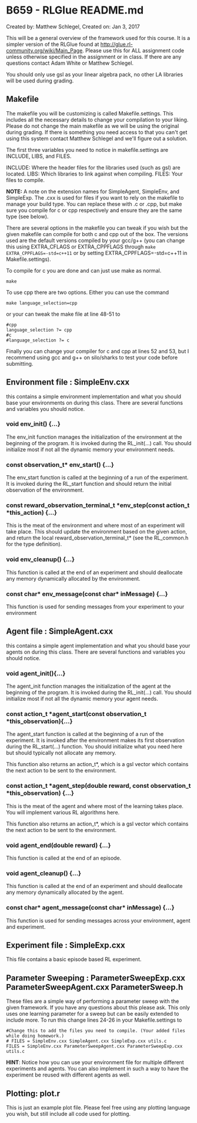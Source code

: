 **B659 - RLGlue README.md**
====================

Created by: Matthew Schlegel, Created on: Jan 3, 2017

This will be a general overview of the framework used for this course. It is a simpler version of the RLGlue found at http://glue.rl-community.org/wiki/Main_Page.
Please use this for ALL assignment code unless otherwise specified in the assignment or in class. If there are any questions contact Adam White or Matthew Schlegel.

You should only use gsl as your linear algebra pack, no other LA libraries will be used during grading.


Makefile
---------------------

The makefile you will be customizing is called Makefile.settings. This includes all
the necessary details to change your compilation to your liking. Please do not change
the main makefile as we will be using the original during grading. If there is something
you need access to that you can't get using this system contact Matthew Schlegel and we'll
figure out a solution.

The first three variables you need to notice in makefile.settings are INCLUDE, LIBS, 
and FILES.

INCLUDE: Where the header files for the libraries used (such as gsl) are located.
LIBS: Which libraries to link against when compiling.
FILES: Your files to compile.

**NOTE:**
A note on the extension names for SimpleAgent, SimpleEnv, and SimpleExp. The .cxx is used for files if you want to rely on the makefile to manage your build type. You can replace these with .c or .cpp, but make sure you compile for c or cpp respectively and ensure they are the same type (see below).


There are several options in the makefile you can tweak if you wish but the given makefile can compile for both c and cpp
out of the box. The versions used are the default versions compiled by your gcc/g++ (you can change this using EXTRA_CFLAGS or EXTRA_CPPFLAGS through `make EXTRA_CPPFLAGS=-std=c++11`
	or by setting EXTRA_CPPFLAGS=-std=c++11 in Makefile.settings).

To compile for c you are done and can just use make as normal.

	make

To use cpp there are two options. Either you can use the command

	make language_selection=cpp

or your can tweak the make file at line 48-51 to

	#cpp
	language_selection ?= cpp
	#c
	#language_selection ?= c

Finally you can change your compiler for c and cpp at lines 52 and 53, but I recommend
using gcc and g++ on silo/sharks to test your code before submitting.


Environment file : SimpleEnv.cxx
---------------------

this contains a simple environment implementation and what you should base your environments on during this class. There are several functions and variables you should notice.

### void env_init() {...}

The env_init function manages the initialization of the environment at the beginning of the program. It is invoked during the RL_init(...) call. You should initialize most if not all
the dynamic memory your environment needs.

### const observation_t* env_start() {...}

The env_start function is called at the beginning of a run of the experiment. It is invoked
during the RL_start function and should return the initial observation of the environment.

### const reward_observation_terminal_t *env_step(const action_t *this_action) {...}

This is the meat of the environment and where most of an experiment will take place. This 
should update the environment based on the given action, and return the local
reward_observation_terminal_t* (see the RL_common.h for the type definition).

### void env_cleanup() {...}

This function is called at the end of an experiment and should deallocate any memory dynamically allocated by the environment.

### const char* env_message(const char* inMessage) {...}

This function is used for sending messages from your experiment to your environment


Agent file : SimpleAgent.cxx
---------------------

this contains a simple agent implementation and what you should base your agents on during this class. There are several functions and variables you should notice.

### void agent_init(){...}

The agent_init function manages the initialization of the agent at the beginning of the program. It is invoked during the RL_init(...) call. You should initialize most if not all
the dynamic memory your agent needs.

### const action_t *agent_start(const observation_t *this_observation){...}

The agent_start function is called at the beginning of a run of the experiment. It is
invoked after the environment makes its first observation during the RL_start(...) function.
You should initialize what you need here but should typically not allocate any memory.

This function also returns an action_t*, which is a gsl vector which contains the next action
to be sent to the environment.

### const action_t *agent_step(double reward, const observation_t *this_observation) {...}

This is the meat of the agent and where most of the learning takes place. You will implement 
various RL algorithms here.

This function also returns an action_t*, which is a gsl vector which contains the next action
to be sent to the environment.

### void agent_end(double reward) {...}

This function is called at the end of an episode.

### void agent_cleanup() {...}

This function is called at the end of an experiment and should deallocate any memory dynamically allocated by the agent.

### const char* agent_message(const char* inMessage) {...}

This function is used for sending messages across your environment, agent and experiment.

Experiment file : SimpleExp.cxx
---------------------

This file contains a basic episode based RL experiment.


Parameter Sweeping : ParameterSweepExp.cxx ParameterSweepAgent.cxx ParameterSweep.h
---------------------

These files are a simple way of performing a parameter sweep with the given framework.
If you have any questions about this please ask. This only uses one learning parameter
for a sweep but can be easily extended to include more. To run this change lines 24-26
in your Makefile.settings to

	#Change this to add the files you need to compile. (Your added files while doing homework.)
	# FILES = SimpleEnv.cxx SimpleAgent.cxx SimpleExp.cxx utils.c
	FILES = SimpleEnv.cxx ParameterSweepAgent.cxx ParameterSweepExp.cxx utils.c

**HINT**: Notice how you can use your environment file for multiple different experiments and
agents. You can also implement in such a way to have the experiment be reused with different
agents as well.

Plotting: plot.r
--------------------

This is just an example plot file. Please feel free using any plotting language you wish, 
but still include all code used for plotting.
